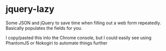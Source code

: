 jquery-lazy
===========

Some JSON and jQuery to save time when filling out a web form repeatedly. Basically populates the fields for you.

I copy/pasted this into the Chrome console, but I could easily see using PhantomJS or Nokogiri to automate things further
